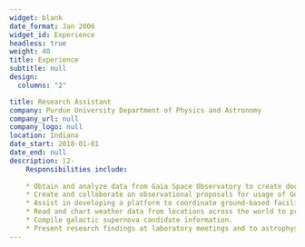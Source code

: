```yaml
---
widget: blank
date_format: Jan 2006
widget_id: Experience
headless: true
weight: 40
title: Experience
subtitle: null
design:
  columns: "2"

title: Research Assistant
company: Purdue University Department of Physics and Astronomy
company_url: null
company_logo: null
location: Indiana
date_start: 2018-01-01
date_end: null
description: |2-
    Responsibilities include:
        
    * Obtain and analyze data from Gaia Space Observatory to create documentation of stellar source candidates for spectroscopic analysis in order to determine locations of stars relative to a supernova remnant.
    * Create and collaborate on observational proposals for usage of Gemini Telescopes and GMOS for multi-slit spectroscopy as well as the newly commissioned NEID instrument on the WIYN 3.5m telescope.
    * Assist in developing a platform to coordinate ground-based facilities and follow up transients discovered by the Large Synoptic Survey Telescope (LSST).
    * Read and chart weather data from locations across the world to provide information about probable observational capabilities.
    * Compile galactic supernova candidate information.
    * Present research findings at laboratory meetings and to astrophysics students.
---
```

